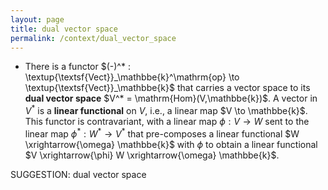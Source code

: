 ```yaml
---
layout: page
title: dual vector space
permalink: /context/dual_vector_space
---
```

-  There is a functor $(-)^* : \textup{\textsf{Vect}}_\mathbbe{k}^\mathrm{op} \to \textup{\textsf{Vect}}_\mathbbe{k}$ that carries a vector space to its **dual vector space** $V^* = \mathrm{Hom}(V,\mathbbe{k})$. A vector in $V^*$ is a **linear functional** on $V$, i.e., a linear map $V \to \mathbbe{k}$. This functor is contravariant, with a linear map $\phi : V \to W$ sent to the linear map $\phi^* : W^* \to V^*$ that pre-composes a linear functional $W \xrightarrow{\omega} \mathbbe{k}$ with $\phi$ to obtain a linear functional $V \xrightarrow{\phi} W \xrightarrow{\omega} \mathbbe{k}$.

SUGGESTION: dual vector space